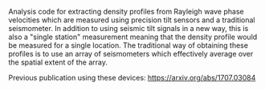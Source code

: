 Analysis code for extracting density profiles from Rayleigh wave phase velocities which are measured using precision tilt sensors and a traditional seismometer. In addition to using seismic tilt signals in a new way, this is also a "single station" measurement meaning that the density profile would be measured for a single location. The traditional way of obtaining these profiles is to use an array of seismometers which effectively average over the spatial extent of the array.

Previous publication using these devices: https://arxiv.org/abs/1707.03084
